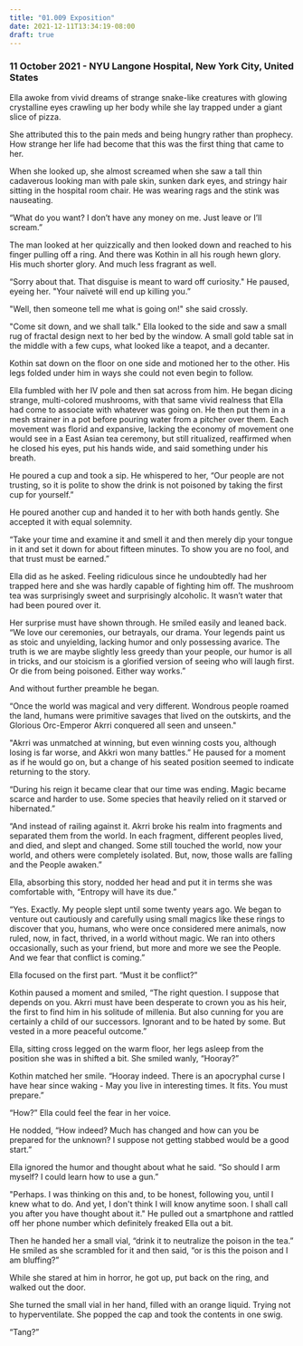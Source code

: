 ```yaml
---
title: "01.009 Exposition"
date: 2021-12-11T13:34:19-08:00
draft: true
---
```

### 11 October 2021 - NYU Langone Hospital, New York City, United States

Ella awoke from vivid dreams of strange snake-like creatures with glowing crystalline eyes crawling up her body while she lay trapped under a giant slice of pizza. 

She attributed this to the pain meds and being hungry rather than prophecy. How strange her life had become that this was the first thing that came to her.

When she looked up, she almost screamed when she saw a tall thin cadaverous looking man with pale skin, sunken dark eyes, and stringy hair sitting in the hospital room chair. He was wearing rags and the stink was nauseating. 

“What do you want? I don’t have any money on me. Just leave or I’ll scream.”

The man looked at her quizzically and then looked down and reached to his finger pulling off a ring. And there was Kothin in all his rough hewn glory. His much shorter glory. And much less fragrant as well.  

“Sorry about that. That disguise is meant to ward off curiosity." He paused, eyeing her. "Your naïveté will end up killing you.”

"Well, then someone tell me what is going on!" she said crossly.

"Come sit down, and we shall talk." Ella looked to the side and saw a small rug of fractal design next to her bed by the window. A small gold table sat in the middle with a few cups, what looked like a teapot, and a decanter. 

Kothin sat down on the floor on one side and motioned her to the other. His legs folded under him in ways she could not even begin to follow. 

Ella fumbled with her IV pole and then sat across from him. He began dicing strange, multi-colored mushrooms, with that same vivid realness that Ella had come to associate with whatever was going on. He then put them in a mesh strainer in a pot before pouring water from a pitcher over them. Each movement was florid and expansive, lacking the economy of movement one would see in a East Asian tea ceremony, but still ritualized, reaffirmed when he closed his eyes, put his hands wide, and said something under his breath. 

He poured a cup and took a sip. He whispered to her, “Our people are not trusting, so it is polite to show the drink is not poisoned by taking the first cup for yourself.”

He poured another cup and handed it to her with both hands gently. She accepted it with equal solemnity. 

“Take your time and examine it and smell it and then merely dip your tongue in it and set it down for about fifteen minutes. To show you are no fool, and that trust must be earned.”

Ella did as he asked. Feeling ridiculous since he undoubtedly had her trapped here and she was hardly capable of fighting him off. The mushroom tea was surprisingly sweet and surprisingly alcoholic. It wasn’t water that had been poured over it. 

Her surprise must have shown through. He smiled easily and leaned back. “We love our ceremonies, our betrayals, our drama. Your legends paint us as stoic and unyielding, lacking humor and only possessing avarice. The truth is we are maybe slightly less greedy than your people, our humor is all in tricks, and our stoicism is a glorified version of seeing who will laugh first. Or die from being poisoned.  Either way works.”

And without further preamble he began. 

“Once the world was magical and very different. Wondrous people roamed the land, humans were primitive savages that lived on the outskirts, and the Glorious Orc-Emperor Akrri conquered all seen and unseen."

"Akrri was unmatched at winning, but even winning costs you, although losing is far worse, and Akkri  won many battles.” He paused for a moment as if he would go on, but a change of his seated position seemed to indicate returning to the story.

“During his reign it became clear that our time was ending. Magic became scarce and harder to use. Some species that heavily relied on it starved or hibernated.”

“And instead of railing against it. Akrri broke his realm into fragments and separated them from the world. In each fragment, different peoples lived, and died, and slept and changed. Some still touched the world, now your world, and others were completely isolated. But, now, those walls are falling and the People awaken.”

Ella, absorbing this story, nodded her head and put it in terms she was comfortable with, “Entropy will have its due.”

“Yes. Exactly. My people slept until some twenty years ago. We began to venture out cautiously and carefully using small magics like these rings to discover that you, humans, who were once considered mere animals, now ruled, now, in fact, thrived, in a world without magic. We ran into others occasionally, such as your friend, but more and more we see the People. And we fear that conflict is coming.”

Ella focused on the first part. “Must it be conflict?”

Kothin paused a moment and smiled, “The right question. I suppose that depends on you. Akrri must have been desperate to crown you as his heir, the first to find him in his solitude of millenia. But also cunning for you are certainly a child of our successors. Ignorant and to be hated by some. But vested in a more peaceful outcome.”

Ella, sitting cross legged on the warm floor, her legs asleep from the position she was in shifted a bit. She smiled wanly, “Hooray?”

Kothin matched her smile.  “Hooray indeed.  There is an apocryphal curse I have hear since waking  - May you live in interesting times. It fits. You must prepare.”

“How?” Ella could feel the fear in her voice. 

He nodded, “How indeed? Much has changed and how can you be prepared for the unknown? I suppose not getting stabbed would be a good start.”

Ella ignored the humor and thought about what he said.  “So should I arm myself? I could learn how to use a gun.”

"Perhaps. I was thinking on this and, to be honest, following you, until I knew what to do. And yet, I don't think I will know anytime soon. I shall call you after you have thought about it." He pulled out a smartphone and rattled off her phone number which definitely freaked Ella out a bit.

Then he handed her a small vial, “drink it to neutralize the poison in the tea.” He smiled as she scrambled for it and then said, “or is this the poison and I am bluffing?”

While she stared at him in horror, he got up, put back on the ring, and walked out the door. 

She turned the small vial in her hand, filled with an orange liquid. Trying not to hyperventilate. She popped the cap and took the contents in one swig. 

“Tang?”

